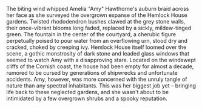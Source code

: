 The biting wind whipped Amelia "Amy" Hawthorne's auburn braid across her face as she surveyed the overgrown expanse of the Hemlock House gardens.  Twisted rhododendron bushes clawed at the grey stone walls, their once-vibrant blooms long faded, replaced by a sickly, mildew-tinged green.  The fountain in the center of the courtyard, a cherubic figure perpetually poised to pour water from an overflowing urn, stood dry and cracked, choked by creeping ivy. Hemlock House itself loomed over the scene, a gothic monstrosity of dark stone and leaded glass windows that seemed to watch Amy with a disapproving stare.  Located on the windswept cliffs of the Cornish coast, the house had been empty for almost a decade, rumored to be cursed by generations of shipwrecks and unfortunate accidents.  Amy, however, was more concerned with the unruly tangle of nature than any spectral inhabitants. This was her biggest job yet – bringing life back to these neglected gardens, and she wasn't about to be intimidated by a few overgrown shrubs and a spooky reputation.
